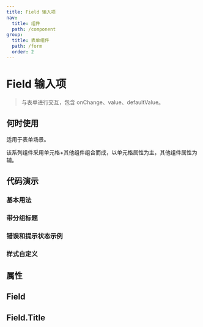 ```yaml
---
title: Field 输入项
nav:
  title: 组件
  path: /component
group:
  title: 表单组件
  path: /form
  order: 2
---
```


# Field 输入项


> 与表单进行交互，包含 onChange、value、defaultValue。

## 何时使用

适用于表单场景。

该系列组件采用单元格+其他组件组合而成，以单元格属性为主，其他组件属性为辅。


## 代码演示  

### 基本用法
<code src="./__fixtures__/basicUsage.tsx"></code>

### 带分组标题
<code src="./__fixtures__/withTitle.tsx"></code>

### 错误和提示状态示例
<code src="./__fixtures__/errorMessage.tsx"></code>

### 样式自定义
<code src="./__fixtures__/customStyle.tsx"></code>

## 属性
## Field

<API src="./Field.tsx" hideTitle></API>

## Field.Title

<API src="./FieldTitle.tsx" hideTitle></API>
